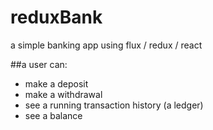 # reduxBank
a simple banking app using flux / redux / react

##a user can:
- make a deposit
- make a withdrawal
- see a running transaction history (a ledger)
- see a balance

